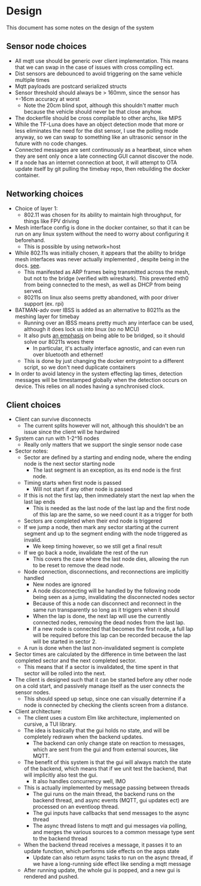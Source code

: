 # Design

This document has some notes on the design of the system

## Sensor node choices

- All mqtt use should be generic over client implementation. This means that we can swap in the case of issues with
  cross compiling ect.
- Dist sensors are debounced to avoid triggering on the same vehicle multiple times
- Mqtt payloads are postcard serialized structs
- Sensor threshold should always be > 160mm, since the sensor has +-16cm accuracy at worst
    - Note the 20cm blind spot, although this shouldn't matter much because the vehicle should never be that close
      anyhow.
- The dockerfile should be cross compilable to other archs, like MIPS
- While the TF-Luna does have an object detection mode that more or less eliminates the need for the dist sensor, I use
  the polling mode anyway, so we can swap to something like an ultrasonic sensor in the future with no code changes.
- Connected messages are sent continuously as a heartbeat, since when they are sent only once a late connecting GUI
  cannot
  discover the node.
- If a node has an internet connection at boot, it will attempt to OTA update itself by git pulling the timebay repo,
  then rebuilding the docker container.

## Networking choices

- Choice of layer 1:
    - 802.11 was chosen for its ability to maintain high throughput, for things like FPV driving
- Mesh interface config is done in the docker container, so that it can be run on any linux system without the need
  to worry about configuring it beforehand.
    - This is possible by using network=host
- While 802.11s was initially chosen, it appears that the ability to bridge mesh interfaces was never actually
  implemented
  , despite being in the docs. [see](https://www.spinics.net/lists/linux-wireless/msg19548.html).
    - This manifested as ARP frames being transmitted across the mesh, but not to the bridge (verified with wireshark).
      This prevented eth0 from
      being connected to the mesh, as well as DHCP from being served.
    - 80211s on linux also seems pretty abandoned, with poor driver support (ex. rpi)
- BATMAN-adv over IBSS is added as an alternative to 80211s as the meshing layer for timebay
    - Running over an IBSS means pretty much any interface can be used, although it does lock us into linux (so no MCU)
    - It also puts [an emphasis](https://www.open-mesh.org/projects/batman-adv/wiki/Wiki) on being able to be bridged,
      so it should solve our 80211s woes there
        - In particular, it's actually interface agnostic, and can even run over bluetooth and ethernet!
    - This is done by just changing the docker entrypoint to a different script, so we don't need duplicate containers
- In order to avoid latency in the system effecting lap times, detection messages will be timestamped globally when the
  detection occurs on device. This relies on
  all nodes having a synchronised clock.

## Client choices

- Client can survive disconnects
    - The current splits however will not, although this shouldn't be an issue since the client will be hardwired
- System can run with 1-2^16 nodes
    - Really only matters that we support the single sensor node case
- Sector notes:
    - Sector are defined by a starting and ending node, where the ending node is the next sector starting node
        - The last segment is an exception, as its end node is the first node.
    - Timing starts when first node is passed
        - Will not start if any other node is passed
    - If this is not the first lap, then immediately start the next lap when the last lap ends
        - This is needed as the last node of the last lap and the first node of this lap are the same, so we need count
          it as a trigger for both
    - Sectors are completed when their end node is triggered
    - If we jump a node, then mark any sector starting at the current segment and up to the segment ending with the node
      triggered as invalid.
        - We keep timing however, so we still get a final result
    - If we go back a node, invalidate the rest of the run
      - This covers the case where the last node dies, allowing the run to be reset to remove the dead node.
    - Node connection, disconnections, and reconnections are implicitly handled
        - New nodes are ignored
        - A node disconnecting will be handled by the following node being seen as a jump, invalidating the disconnected
          nodes sector
        - Because of this a node can disconnect and reconnect in the same run transparently so long as it triggers when
          it should
        - When the lap is done, the next lap will use the currently connected nodes, removing the dead nodes from the last lap.
        - If a new node is connected that becomes the first node, a full lap will be required before this lap can be recorded
          because the lap will be started in sector 2.
    - A run is done when the last non-invalidated segment is complete
- Sector times are calculated by the difference in time between the last completed sector and the next completed sector.
    - This means that if a sector is invalidated, the time spent in that sector will be rolled into the next.
- The client is designed such that it can be started before any other node on a cold start, and passively manage itself
  as the user connects the sensor nodes.
    - This should speed up setup, since one can visually determine if a node is connected by checking the clients screen
      from a distance.
- Client architecture:
    - The client uses a custom Elm like architecture, implemented on cursive, a TUI library.
    - The idea is basically that the gui holds no state, and will be completely redrawn when the backend updates.
        - The backend can only change state on reaction to messages, which are sent from the gui and from external
          sources, like MQTT.
    - The benefit of this system is that the gui will always match the state of the backend, which means that if we unit
      test the backend, that will implicitly also test the gui.
        - It also handles concurrency well, IMO
    - This is actually implemented by message passing between threads
        - The gui runs on the main thread, the backend runs on the backend thread, and async events (MQTT, gui updates
          ect)
          are processed on an eventloop thread.
        - The gui inputs have callbacks that send messages to the async thread
        - The async thread listens to mqtt and gui messages via polling, and merges the various sources to a common
          message
          type sent to the backend thread
    - When the backend thread receives a message, it passes it to an update function, which performs side effects on the
      apps state
        - Update can also return async tasks to run on the async thread, if we have a long-running side effect like
          sending a mqtt message
    - After running update, the whole gui is popped, and a new gui is rendered and pushed.